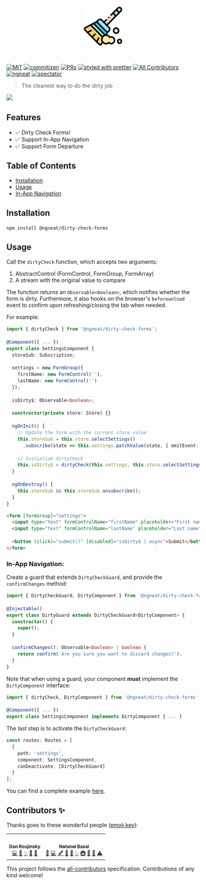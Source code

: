 <p align="center">
 <img width="20%" height="20%" src="./logo.svg">
</p>

<br />

[![MIT](https://img.shields.io/packagist/l/doctrine/orm.svg?style=flat-square)]()
[![commitizen](https://img.shields.io/badge/commitizen-friendly-brightgreen.svg?style=flat-square)]()
[![PRs](https://img.shields.io/badge/PRs-welcome-brightgreen.svg?style=flat-square)]()
[![styled with prettier](https://img.shields.io/badge/styled_with-prettier-ff69b4.svg?style=flat-square)](https://github.com/prettier/prettier)
[![All Contributors](https://img.shields.io/badge/all_contributors-0-orange.svg?style=flat-square)](#contributors-)
[![ngneat](https://img.shields.io/badge/@-ngneat-383636?style=flat-square&labelColor=8f68d4)](https://github.com/ngneat/)
[![spectator](https://img.shields.io/badge/tested%20with-spectator-2196F3.svg?style=flat-square)]()

> The cleanest way to do the dirty job

<img src="https://miro.medium.com/max/1400/1*OEA-Gdmy4GFmkNPCtwHXKg.gif">

## Features

- ✅ Dirty Check Forms!
- ✅ Support In-App Navigation
- ✅ Support Form Departure

## Table of Contents

- [Installation](#installation)
- [Usage](#usage)
- [In-App Navigation](#In-App-Navigation)

## Installation

`npm install @ngneat/dirty-check-forms`

## Usage

Call the `dirtyCheck` function, which accepts two arguments:

1. AbstractControl (FormControl, FormGroup, FormArray)
2. A stream with the original value to compare

The function returns an `Observable<boolean>`, which notifies whether the form is dirty. Furthermore, it also hooks on the browser's `beforeunload` event to confirm upon refreshing/closing the tab when needed.

For example:

```ts
import { dirtyCheck } from '@ngneat/dirty-check-forms';

@Component({ ... })
export class SettingsComponent {
  storeSub: Subscription;

  settings = new FormGroup({
    firstName: new FormControl(''),
    lastName: new FormControl('')
  });

  isDirty$: Observable<boolean>;

  constructor(private store: Store) {}

  ngOnInit() {
    // Update the form with the current store value
    this.storeSub = this.store.selectSettings()
      .subscribe(state => this.settings.patchValue(state, { emitEvent: false }));

    // Initialize dirtyCheck
    this.isDirty$ = dirtyCheck(this.settings, this.store.selectSettings());
  }

  ngOnDestroy() {
    this.storeSub && this.storeSub.unsubscribe();
  }
}
```

```html
<form [formGroup]="settings">
  <input type="text" formControlName="firstName" placeholder="First name" />
  <input type="text" formControlName="lastName" placeholder="Last name" />

  <button (click)="submit()" [disabled]="isDirty$ | async">Submit</button>
</form>
```

### In-App Navigation:

Create a guard that extends `DirtyCheckGuard`, and provide the `confirmChanges` method:

```ts
import { DirtyCheckGuard, DirtyComponent } from '@ngneat/dirty-check-forms';

@Injectable()
export class DirtyGuard extends DirtyCheckGuard<DirtyComponent> {
  constructor() {
    super();
  }

  confirmChanges(): Observable<boolean> | boolean {
    return confirm('Are you sure you want to discard changes?');
  }
}
```

Note that when using a guard, your component **must** implement the `DirtyComponent` interface:

```ts
import { dirtyCheck, DirtyComponent } from '@ngneat/dirty-check-forms';

@Component({ ... })
export class SettingsComponent implements DirtyComponent { ... }
```

The last step is to activate the `DirtyCheckGuard`:

```ts
const routes: Routes = [
  {
    path: 'settings',
    component: SettingsComponent,
    canDeactivate: [DirtyCheckGuard]
  }
];
```

You can find a complete example [here](https://github.com/ngneat/dirty-check-forms/tree/master/apps/playground).

## Contributors ✨

Thanks goes to these wonderful people ([emoji key](https://allcontributors.org/docs/en/emoji-key)):

<!-- ALL-CONTRIBUTORS-LIST:START - Do not remove or modify this section -->
<!-- prettier-ignore-start -->
<!-- markdownlint-disable -->
<table>
  <tr>
    <td align="center"><a href="https://github.com/danzrou"><img src="https://avatars3.githubusercontent.com/u/6433766?v=4" width="100px;" alt=""/><br /><sub><b>Dan Roujinsky</b></sub></a><br /><a href="https://github.com/@ngneat/dirty-check-forms/commits?author=danzrou" title="Code">💻</a> <a href="https://github.com/@ngneat/dirty-check-forms/commits?author=danzrou" title="Documentation">📖</a> <a href="#example-danzrou" title="Examples">💡</a> <a href="#ideas-danzrou" title="Ideas, Planning, & Feedback">🤔</a> <a href="#projectManagement-danzrou" title="Project Management">📆</a></td>
    <td align="center"><a href="https://www.netbasal.com"><img src="https://avatars1.githubusercontent.com/u/6745730?v=4" width="100px;" alt=""/><br /><sub><b>Netanel Basal</b></sub></a><br /><a href="#blog-NetanelBasal" title="Blogposts">📝</a> <a href="https://github.com/@ngneat/dirty-check-forms/commits?author=NetanelBasal" title="Code">💻</a> <a href="#content-NetanelBasal" title="Content">🖋</a> <a href="#design-NetanelBasal" title="Design">🎨</a> <a href="https://github.com/@ngneat/dirty-check-forms/commits?author=NetanelBasal" title="Documentation">📖</a> <a href="#example-NetanelBasal" title="Examples">💡</a> <a href="#infra-NetanelBasal" title="Infrastructure (Hosting, Build-Tools, etc)">🚇</a> <a href="#maintenance-NetanelBasal" title="Maintenance">🚧</a> <a href="#projectManagement-NetanelBasal" title="Project Management">📆</a> <a href="https://github.com/@ngneat/dirty-check-forms/commits?author=NetanelBasal" title="Tests">⚠️</a></td>
  </tr>
</table>

<!-- markdownlint-enable -->
<!-- prettier-ignore-end -->

<!-- ALL-CONTRIBUTORS-LIST:END -->

This project follows the [all-contributors](https://github.com/all-contributors/all-contributors) specification. Contributions of any kind welcome!
